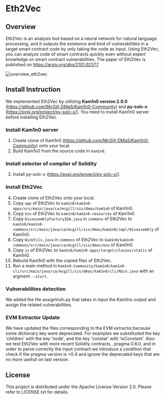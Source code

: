 # Eth2Vec

## Overview
Eth2Vec is an analysis tool based on a neural network for natural language processing, and it outputs the existence and kind of vulnerabilities in a target smart contract code by only taking the code as input. 
Using Eth2Vec, you can analyze code of smart contracts quickly even without expert knowledge on smart contract vulnerabilities.
The paper of Eth2Vec is published on https://arxiv.org/abs/2101.02377.

![overview_eth2vec](https://github.com/fseclab-osaka/eth2vec/blob/main/images/overview_Eth2Vec.png)

## Install Instruction
We implemented Eth2Vec by utilizing **Kam1n0 version 2.0.0** (https://github.com/McGill-DMaS/Kam1n0-Community) and **py-solc-x** (https://pypi.org/project/py-solc-x/). 
You need to install Kam1n0 server before installing Eth2Vec.

### Install Kam1n0 server
1. Create clone of Kam1n0 (https://github.com/McGill-DMaS/Kam1n0-Community) onto your local.
2. Build Kam1n0 from the source code in `kam1n0`.

### Install selector of compiler of Solidity
3. Install py-solc-x (https://pypi.org/project/py-solc-x/).

### Install Eth2Vec
4. Create clone of Eth2Vec onto your local.
5. Copy `app` of Eth2Vec to `kam1n0/kam1n0-apps/src/main/java/ca/mcgill/sis/dmas/kam1n0` of Kam1n0.
6. Copy `bin` of Eth2Vec to `kam1n0/kam1n0-resources` of Kam1n0.
7. Copy `DisassemblyFactoryIDA.java` in `commons` of Eth2Vec to `kam1n0/kam1n0-commons/src/main/java/ca/mcgill/sis/dmas/kam1n0/impl/disassembly` of Kam1n0.
8. Copy `WinUtils.java` in `commons` of Eth2Vec to `kam1n0/kam1n0-commons/src/main/java/ca/mcgill/sis/dmas/env` of Kam1n0.
9. Copy `js` of Eth2Vec to `kam1n0/kam1n0-apps/target/classes/static` of Kam1n0.
10. Rebuild Kam1n0 with the copied files of Eth2Vec.
11. Run a main method in `Kam1n0-Community/kam1n0/kam1n0-cli/src/main/java/ca/mcgill/sis/dmas/kam1n0/cli/Main.java` with an argment `--start`.

### Vulnerabilities detection
We added the file assignVuln.py that takes in input the Kam1no output and assign the related vulnerabilities.

### EVM Extractor Update
We have updated the files corresponding to the EVM extractor,because  some dictionary key were deprecated. 
For examples we substituded the key 'children' with the key 'node', and the key 'constat' with 'isConstant'.
Also we test Eth2Vec with more recent Solidity contracts , pragma 0.8.0, and in order to parse correctly the input contract
we introduce a condition that check if the pragma version is >0.4 and ignore the deprecated keys that are no more usefull
on last version.


## License
This project is distributed under the Apache License Version 2.0. Please refer to LICENSE.txt for details.
